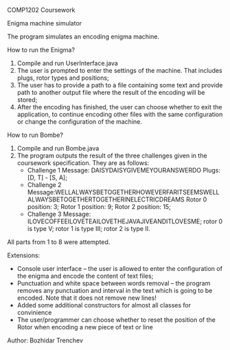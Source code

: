 COMP1202 Coursework

Enigma machine simulator

The program simulates an encoding enigma machine.

How to run the Enigma?
1. Compile and run UserInterface.java
2. The user is prompted to enter the settings of the machine. That includes plugs, rotor types and positions;
3. The user has to provide a path to a file containing some text and provide path to another output file where the result of the encoding will be stored;
4. After the encoding has finished, the user can choose whether to exit the application, to continue encoding other files with the same configuration or change the configuration of the machine.

How to run Bombe?
1. Compile and run Bombe.java
2. The program outputs the result of the three challenges given in the coursework specification. They are as follows:
	* Challenge 1 Message: DAISYDAISYGIVEMEYOURANSWERDO Plugs: [D, T] - [S, A];
	* Challenge 2 Message:WELLALWAYSBETOGETHERHOWEVERFARITSEEMSWELLALWAYSBETOGETHERTOGETHERINELECTRICDREAMS
		Rotor 0 position: 3; Rotor 1 position: 9; Rotor 2 position: 15;
	* Challenge 3 Message: ILOVECOFFEEILOVETEAILOVETHEJAVAJIVEANDITLOVESME; 
		rotor 0 is type V; rotor 1 is type III; rotor 2 is type II.

All parts from 1 to 8 were attempted.

Extensions:
* Console user interface – the user is allowed to enter the configuration of the enigma and encode the content of text files;
* Punctuation and white space between words removal – the program removes any punctuation and interval in the text which is going to be encoded. Note that it does not remove new lines!
* Added some additional constructors for almost all classes for convinience
* The user/programmer can choose whether to reset the position of the Rotor when encoding a new piece of text or line

Author: Bozhidar Trenchev
